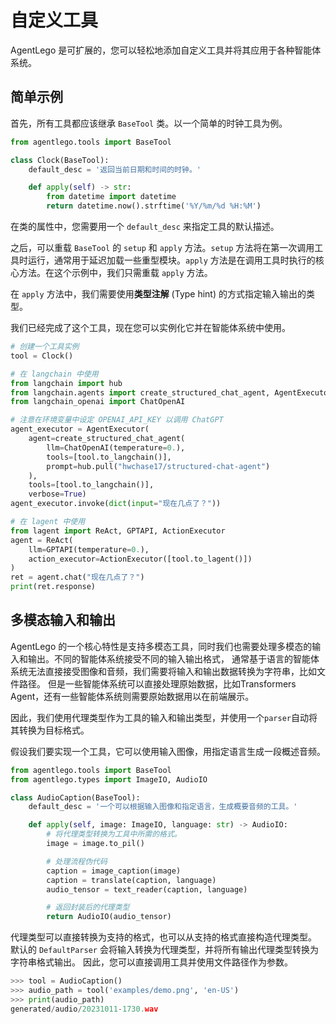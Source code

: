 # 自定义工具

AgentLego 是可扩展的，您可以轻松地添加自定义工具并将其应用于各种智能体系统。

## 简单示例

首先，所有工具都应该继承 `BaseTool` 类。以一个简单的时钟工具为例。

```python
from agentlego.tools import BaseTool

class Clock(BaseTool):
    default_desc = '返回当前日期和时间的时钟。'

    def apply(self) -> str:
        from datetime import datetime
        return datetime.now().strftime('%Y/%m/%d %H:%M')
```

在类的属性中，您需要用一个 `default_desc` 来指定工具的默认描述。

之后，可以重载 `BaseTool` 的 `setup` 和 `apply` 方法。`setup` 方法将在第一次调用工具时运行，通常用于延迟加载一些重型模块。`apply` 方法是在调用工具时执行的核心方法。在这个示例中，我们只需重载 `apply` 方法。

在 `apply` 方法中，我们需要使用**类型注解** (Type hint) 的方式指定输入输出的类型。

我们已经完成了这个工具，现在您可以实例化它并在智能体系统中使用。

```python
# 创建一个工具实例
tool = Clock()

# 在 langchain 中使用
from langchain import hub
from langchain.agents import create_structured_chat_agent, AgentExecutor
from langchain_openai import ChatOpenAI

# 注意在环境变量中设定 OPENAI_API_KEY 以调用 ChatGPT
agent_executor = AgentExecutor(
    agent=create_structured_chat_agent(
        llm=ChatOpenAI(temperature=0.),
        tools=[tool.to_langchain()],
        prompt=hub.pull("hwchase17/structured-chat-agent")
    ),
    tools=[tool.to_langchain()],
    verbose=True)
agent_executor.invoke(dict(input="现在几点了？"))

# 在 lagent 中使用
from lagent import ReAct, GPTAPI, ActionExecutor
agent = ReAct(
    llm=GPTAPI(temperature=0.),
    action_executor=ActionExecutor([tool.to_lagent()])
)
ret = agent.chat("现在几点了？")
print(ret.response)
```

## 多模态输入和输出

AgentLego 的一个核心特性是支持多模态工具，同时我们也需要处理多模态的输入和输出。不同的智能体系统接受不同的输入输出格式，
通常基于语言的智能体系统无法直接接受图像和音频，我们需要将输入和输出数据转换为字符串，比如文件路径。
但是一些智能体系统可以直接处理原始数据，比如Transformers Agent，还有一些智能体系统则需要原始数据用以在前端展示。

因此，我们使用代理类型作为工具的输入和输出类型，并使用一个`parser`自动将其转换为目标格式。

假设我们要实现一个工具，它可以使用输入图像，用指定语言生成一段概述音频。

```python
from agentlego.tools import BaseTool
from agentlego.types import ImageIO, AudioIO

class AudioCaption(BaseTool):
    default_desc = '一个可以根据输入图像和指定语言，生成概要音频的工具。'

    def apply(self, image: ImageIO, language: str) -> AudioIO:
        # 将代理类型转换为工具中所需的格式。
        image = image.to_pil()

        # 处理流程伪代码
        caption = image_caption(image)
        caption = translate(caption, language)
        audio_tensor = text_reader(caption, language)

        # 返回封装后的代理类型
        return AudioIO(audio_tensor)
```

代理类型可以直接转换为支持的格式，也可以从支持的格式直接构造代理类型。
默认的 `DefaultParser` 会将输入转换为代理类型，并将所有输出代理类型转换为字符串格式输出。
因此，您可以直接调用工具并使用文件路径作为参数。

```python
>>> tool = AudioCaption()
>>> audio_path = tool('examples/demo.png', 'en-US')
>>> print(audio_path)
generated/audio/20231011-1730.wav
```
